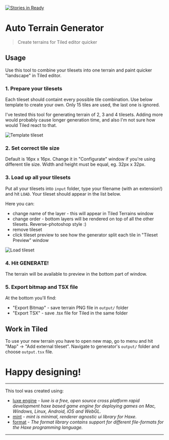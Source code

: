 [![Stories in Ready](https://badge.waffle.io/Zielak/AutoTerrainGen.png?label=ready&title=Ready)](https://waffle.io/Zielak/AutoTerrainGen)
# Auto Terrain Generator

> Create terrains for Tiled editor quicker

## Usage

Use this tool to combine your tilesets into one terrain and paint quicker "landscape" in Tiled editor.

### 1. Prepare your tilesets

Each tileset should containt every possible tile combination. Use below template to create your own. Only 15 tiles are used, the last one is ignored.

I've tested this tool for generating terrain of 2, 3 and 4 tilesets. Adding more would probably cause longer generation time, and also I'm not sure how would Tiled react to that.

![Template tileset](https://raw.githubusercontent.com/Zielak/AutoTerrainGen/master/usage1.gif "template tileset")

### 2. Set correct tile size

Default is 16px x 16px. Change it in "Configurate" window if you're using different tile size. Width and height must be equal, eg. 32px x 32px.

### 3. Load up all your tilesets

Put all your tilesets into `input` folder, type your filename (with an extension!) and hit `LOAD`. Your tileset should appear in the list below.

Here you can:

- change name of the layer - this will appear in Tiled Terrains window
- change order - bottom layers will be rendered on top of all the other tilesets. Reverse-photoshop style :)
- remove tileset
- click tileset preview to see how the generator split each tile in "Tileset Preview" window

![Load tileset](https://raw.githubusercontent.com/Zielak/AutoTerrainGen/master/usage2.png "Load tileset")

### 4. Hit GENERATE!

The terrain will be available to preview in the bottom part of window.

### 5. Export bitmap and TSX file

At the bottom you'll find:

- "Export Bitmap" - save terrain PNG file in `output/` folder
- "Export TSX" - save .tsx file for Tiled in the same folder 

## Work in Tiled

To use your new terrain you have to open new map, go to menu and hit "Map" -> "Add external tileset". Navigate to generator's `output/` folder and choose `output.tsx` file.

# Happy designing!

----

This tool was created using:

- [luxe engine](http://luxeengine.com/docs/) - *luxe is a free, open source cross platform rapid development haxe based game engine for deploying games on Mac, Windows, Linux, Android, iOS and WebGL.*
- [mint](http://snowkit.github.io/mint/) - *mint is minimal, renderer agnostic ui library for Haxe.*
- [format](https://github.com/HaxeFoundation/format) - *The format library contains support for different file-formats for the Haxe programming language.*

----
